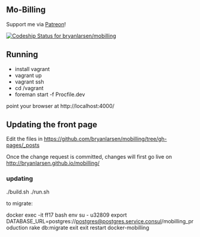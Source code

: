 ## Mo-Billing

Support me via [Patreon](https://patreon.com/bryanlarsen)!

[ ![Codeship Status for bryanlarsen/mobilling](https://codeship.com/projects/87c92c00-4cd8-0132-5a34-5a56e8d5bc4a/status)](https://codeship.com/projects/47259)

## Running

* install vagrant
* vagrant up
* vagrant ssh
* cd /vagrant
* foreman start -f Procfile.dev

point your browser at http://localhost:4000/

## Updating the front page

Edit the files in https://github.com/bryanlarsen/mobilling/tree/gh-pages/_posts

Once the change request is committed, changes will first go live on http://bryanlarsen.github.io/mobilling/

### updating

./build.sh
./run.sh

to migrate:

docker exec -it ff17 bash
env
su - u32809
export DATABASE_URL=postgres://postgres@postgres.service.consul/mobilling_production
rake db:migrate
exit
exit
restart docker-mobilling
